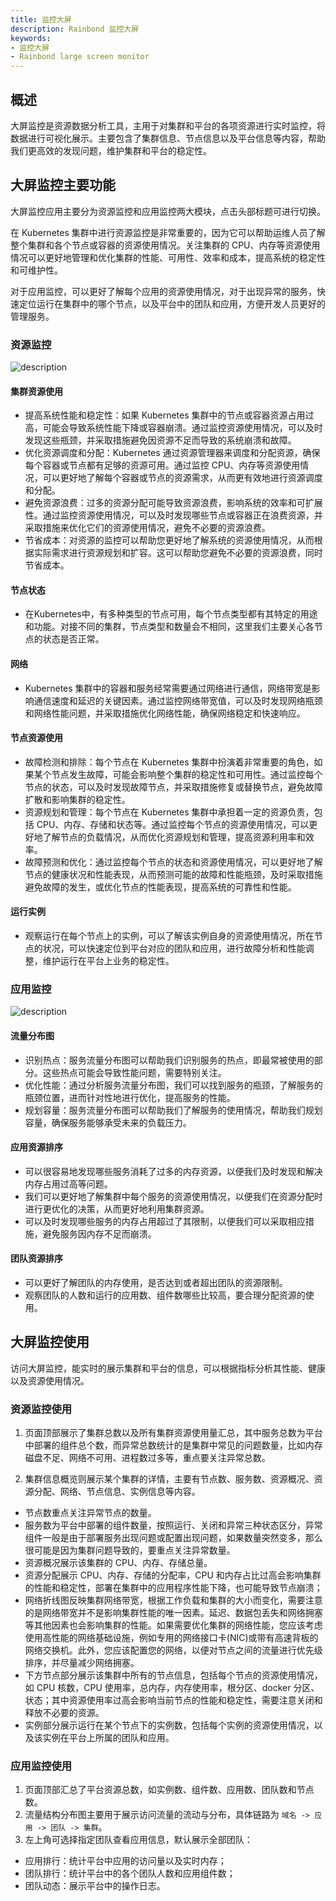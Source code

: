 ```yaml
---
title: 监控大屏
description: Rainbond 监控大屏
keywords:
- 监控大屏
- Rainbond large screen monitor
---
```


## 概述
大屏监控是资源数据分析工具，主用于对集群和平台的各项资源进行实时监控，将数据进行可视化展示。主要包含了集群信息、节点信息以及平台信息等内容，帮助我们更高效的发现问题，维护集群和平台的稳定性。

## 大屏监控主要功能
大屏监控应用主要分为资源监控和应用监控两大模块，点击头部标题可进行切换。

在 Kubernetes 集群中进行资源监控是非常重要的，因为它可以帮助运维人员了解整个集群和各个节点或容器的资源使用情况。关注集群的 CPU、内存等资源使用情况可以更好地管理和优化集群的性能、可用性、效率和成本，提高系统的稳定性和可维护性。

对于应用监控，可以更好了解每个应用的资源使用情况，对于出现异常的服务，快速定位运行在集群中的哪个节点，以及平台中的团队和应用，方便开发人员更好的管理服务。

### 资源监控

![description](https://static.goodrain.com/docs/enterprise-app/large-screen/resource-monitor.png)

#### 集群资源使用
- 提高系统性能和稳定性：如果 Kubernetes 集群中的节点或容器资源占用过高，可能会导致系统性能下降或容器崩溃。通过监控资源使用情况，可以及时发现这些瓶颈，并采取措施避免因资源不足而导致的系统崩溃和故障。
- 优化资源调度和分配：Kubernetes 通过资源管理器来调度和分配资源，确保每个容器或节点都有足够的资源可用。通过监控 CPU、内存等资源使用情况，可以更好地了解每个容器或节点的资源需求，从而更有效地进行资源调度和分配。
- 避免资源浪费：过多的资源分配可能导致资源浪费，影响系统的效率和可扩展性。通过监控资源使用情况，可以及时发现哪些节点或容器正在浪费资源，并采取措施来优化它们的资源使用情况，避免不必要的资源浪费。
- 节省成本：对资源的监控可以帮助您更好地了解系统的资源使用情况，从而根据实际需求进行资源规划和扩容。这可以帮助您避免不必要的资源浪费，同时节省成本。

#### 节点状态
- 在Kubernetes中，有多种类型的节点可用，每个节点类型都有其特定的用途和功能。对接不同的集群，节点类型和数量会不相同，这里我们主要关心各节点的状态是否正常。

#### 网络
- Kubernetes 集群中的容器和服务经常需要通过网络进行通信，网络带宽是影响通信速度和延迟的关键因素。通过监控网络带宽值，可以及时发现网络瓶颈和网络性能问题，并采取措施优化网络性能，确保网络稳定和快速响应。

#### 节点资源使用
- 故障检测和排除：每个节点在 Kubernetes 集群中扮演着非常重要的角色，如果某个节点发生故障，可能会影响整个集群的稳定性和可用性。通过监控每个节点的状态，可以及时发现故障节点，并采取措施修复或替换节点，避免故障扩散和影响集群的稳定性。
- 资源规划和管理：每个节点在 Kubernetes 集群中承担着一定的资源负责，包括 CPU、内存、存储和状态等。通过监控每个节点的资源使用情况，可以更好地了解节点的负载情况，从而优化资源规划和管理，提高资源利用率和效率。
- 故障预测和优化：通过监控每个节点的状态和资源使用情况，可以更好地了解节点的健康状况和性能表现，从而预测可能的故障和性能瓶颈，及时采取措施避免故障的发生，或优化节点的性能表现，提高系统的可靠性和性能。

#### 运行实例
- 观察运行在每个节点上的实例，可以了解该实例自身的资源使用情况，所在节点的状况，可以快速定位到平台对应的团队和应用，进行故障分析和性能调整，维护运行在平台上业务的稳定性。


### 应用监控

![description](https://static.goodrain.com/docs/enterprise-app/large-screen/app-monitor.png)

#### 流量分布图
- 识别热点：服务流量分布图可以帮助我们识别服务的热点，即最常被使用的部分。这些热点可能会导致性能问题，需要特别关注。
- 优化性能：通过分析服务流量分布图，我们可以找到服务的瓶颈，了解服务的瓶颈位置，进而针对性地进行优化，提高服务的性能。
- 规划容量：服务流量分布图可以帮助我们了解服务的使用情况，帮助我们规划容量，确保服务能够承受未来的负载压力。

#### 应用资源排序
- 可以很容易地发现哪些服务消耗了过多的内存资源，以便我们及时发现和解决内存占用过高等问题。
- 我们可以更好地了解集群中每个服务的资源使用情况，以便我们在资源分配时进行更优化的决策，从而更好地利用集群资源。
- 可以及时发现哪些服务的内存占用超过了其限制，以便我们可以采取相应措施，避免服务因内存不足而崩溃。

#### 团队资源排序
- 可以更好了解团队的内存使用，是否达到或者超出团队的资源限制。
- 观察团队的人数和运行的应用数、组件数哪些比较高，要合理分配资源的使用。

## 大屏监控使用
访问大屏监控，能实时的展示集群和平台的信息，可以根据指标分析其性能、健康以及资源使用情况。

### 资源监控使用
1. 页面顶部展示了集群总数以及所有集群资源使用量汇总，其中服务总数为平台中部署的组件总个数，而异常总数统计的是集群中常见的问题数量，比如内存磁盘不足、网络不可用、进程数过多等，重点要关注异常总数。

2. 集群信息概览则展示某个集群的详情，主要有节点数、服务数、资源概况、资源分配、网络、节点信息、实例信息等内容。
  - 节点数重点关注异常节点的数量。
  - 服务数为平台中部署的组件数量，按照运行、关闭和异常三种状态区分，异常组件一般是由于部署服务出现问题或配置出现问题，如果数量突然变多，那么很可能是因为集群问题导致的，要重点关注异常数量。
  - 资源概况展示该集群的 CPU、内存、存储总量。
  - 资源分配展示 CPU、内存、存储的分配率，CPU 和内存占比过高会影响集群的性能和稳定性，部署在集群中的应用程序性能下降，也可能导致节点崩溃；
  - 网络折线图反映集群网络带宽，根据工作负载和集群的大小而变化，需要注意的是网络带宽并不是影响集群性能的唯一因素。延迟、数据包丢失和网络拥塞等其他因素也会影响集群的性能。如果需要优化集群的网络性能，您应该考虑使用高性能的网络基础设施，例如专用的网络接口卡(NIC)或带有高速背板的网络交换机。此外，您应该配置您的网络，以便对节点之间的流量进行优先级排序，并尽量减少网络拥塞。
  - 下方节点部分展示该集群中所有的节点信息，包括每个节点的资源使用情况，如 CPU 核数，CPU 使用率，总内存，内存使用率，根分区、docker 分区、状态；其中资源使用率过高会影响当前节点的性能和稳定性，需要注意关闭和释放不必要的资源。
  - 实例部分展示运行在某个节点下的实例数，包括每个实例的资源使用情况，以及该实例在平台上所属的团队和应用。

### 应用监控使用
1. 页面顶部汇总了平台资源总数，如实例数、组件数、应用数、团队数和节点数。
2. 流量结构分布图主要用于展示访问流量的流动与分布，具体链路为 `域名 -> 应用 -> 团队 -> 集群`。
3. 左上角可选择指定团队查看应用信息，默认展示全部团队：
  - 应用排行：统计平台中应用的访问量以及实时内存；
  - 团队排行：统计平台中的各个团队人数和应用组件数；
  - 团队动态：展示平台中的操作日志。

